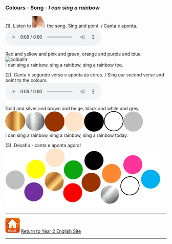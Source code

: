 ### Colours - Song - *I can sing a rainbow*

(1). Listen to ![listen](/images/listen.png) the song. Sing and point. / Canta e aponta.  
<audio src="audio/V1s2.m4a" controls preload></audio>  

Red and yellow and pink and green, orange and purple and blue.  
![colballtr](/images/colball.tr.png)  
I can sing a rainbow, sing a rainbow, sing a rainbow too.  

(2). Canta o segundo verso e aponta às cores. / Sing our second verse and point to the colours.  
<audio src="audio/y2_v2.mp3" controls preload></audio>  

Gold and silver and brown and beige, black and white and grey.  
![colbbbc2](/images/colbbbc2.png)  
I can sing a rainbow, sing a rainbow, sing a rainbow today.

(3). Desafio - canta e aponta agora!  
![colmix2](/images/colmix2.png)

***
[![home](/images/home.PNG)](https://tangerina-pt.github.io/English/Year2) [Return to Year 2 English Site](https://tangerina-pt.github.io/English/Year2)

***

